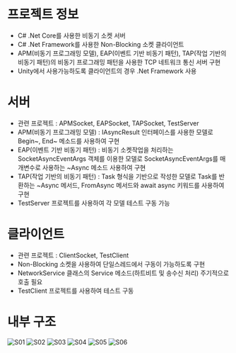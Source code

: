 # 프로젝트 정보  
- C# .Net Core를 사용한 비동기 소켓 서버
- C# .Net Framework를 사용한 Non-Blocking 소켓 클라이언트
- APM(비동기 프로그래밍 모델), EAP(이벤트 기반 비동기 패턴), TAP(작업 기반의 비동기 패턴)의 비동기 프로그래밍 패턴을 사용한 TCP 네트워크 통신 서버 구현
- Unity에서 사용가능하도록 클라이언트의 경우 .Net Framework 사용
  
# 서버
- 관련 프로젝트 : APMSocket, EAPSocket, TAPSocket, TestServer
- APM(비동기 프로그래밍 모델) : IAsyncResult 인터페이스를 사용한 모델로 Begin~, End~ 메소드를 사용하여 구현
- EAP(이벤트 기반 비동기 패턴) : 비동기 소켓작업을 처리하는 SocketAsyncEventArgs 객체를 이용한 모델로 SocketAsyncEventArgs를 매개변수로 사용하는 ~Async 메소드 사용하여 구현
- TAP(작업 기반의 비동기 패턴) : Task 형식을 기반으로 작성한 모델로 Task를 반환하는 ~Async 메서드, FromAsync 메서드와 await async 키워드를 사용하여 구현
- TestServer 프로젝트를 사용하여 각 모델 테스트 구동 가능
  
# 클라이언트
- 관련 프로젝트 : ClientSocket, TestClient
- Non-Blocking 소켓을 사용하여 단일스레드에서 구동이 가능하도록 구현
- NetworkService 클래스의 Service 메소드(하트비트 및 송수신 처리) 주기적으로 호출 필요
- TestClient 프로젝트를 사용하여 테스트 구동 

# 내부 구조
![S01](https://user-images.githubusercontent.com/100393621/201567638-a7cc2bf5-0404-4366-a82f-4903eaf94eb5.PNG)
![S02](https://user-images.githubusercontent.com/100393621/201567641-3841e935-97b9-4b80-af64-d50a5c5cc141.PNG)
![S03](https://user-images.githubusercontent.com/100393621/201567661-6cf436e3-608a-45da-b449-383bfddcef37.PNG)
![S04](https://user-images.githubusercontent.com/100393621/201567668-a0ac80b4-9b65-41bb-92da-5fd17c7e8b8d.PNG)
![S05](https://user-images.githubusercontent.com/100393621/201567672-31546865-0ecf-420c-8c45-3e872eb96328.PNG)
![S06](https://user-images.githubusercontent.com/100393621/201567675-6bd63cff-33b8-4083-844b-d10c18c67570.PNG)
